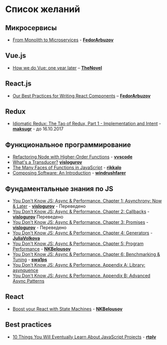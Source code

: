 # Список желаний

## Микросервисы
* [From Monolith to Microservices](https://blog.poki.com/from-monolith-to-microservices-b16bae1d6c9d) - **[FedorArbuzov](https://github.com/FedorArbuzov)**

## Vue.js
* [How we do Vue: one year later](https://about.gitlab.com/2017/11/09/gitlab-vue-one-year-later/) – **[TheNovel](https://github.com/TheNovel)**

## React.js
* [Our Best Practices for Writing React Components](https://engineering.musefind.com/our-best-practices-for-writing-react-components-dec3eb5c3fc8) – **[FedorArbuzov](https://github.com/FedorArbuzov)**

## Redux
* [Idiomatic Redux: The Tao of Redux, Part 1 - Implementation and Intent](http://blog.isquaredsoftware.com/2017/05/idiomatic-redux-tao-of-redux-part-1) - **[maksugr](https://github.com/maksugr)** - до 16.10.2017

## Функциональное программирование
* [Refactoring Node with Higher-Order Functions](http://blog.rangle.io/refactoring-node-with-higher-order-functions/) - **[vvscode](https://github.com/vvscode)**
* [What's a Transducer?](http://raganwald.com/2017/04/30/transducers.html) **[vislogurov](https://github.com/vislogurov)**
* [The Many Faces of Functions in JavaScript](https://bocoup.com/blog/the-many-faces-of-functions-in-javascript) - **[rikkalo](https://github.com/rikkalo)**
* [Composing Software: An Introduction](https://medium.com/javascript-scene/composing-software-an-introduction-27b72500d6ea) - **[windrushfarer](https://github.com/windrushfarer)**

## Фундаментальные знания по JS
* [You Don't Know JS: Async & Performance. Chapter 1: Asynchrony: Now & Later](https://github.com/devSchacht/You-Dont-Know-JS/blob/master/async%20%26%20performance/ch1.md) - **[vislogurov](https://github.com/vislogurov)** - Переведено
* [You Don't Know JS: Async & Performance. Chapter 2: Callbacks](https://github.com/devSchacht/You-Dont-Know-JS/blob/master/async%20%26%20performance/ch2.md) - **[vislogurov](https://github.com/vislogurov)** Переведено
* [You Don't Know JS: Async & Performance. Chapter 3: Promises](https://github.com/devSchacht/You-Dont-Know-JS/blob/master/async%20%26%20performance/ch3.md) - **[vislogurov](https://github.com/vislogurov)** - Переведено
* [You Don't Know JS: Async & Performance. Chapter 4: Generators](https://github.com/devSchacht/You-Dont-Know-JS/blob/master/async%20%26%20performance/ch4.md) - **[JuliaVolkova](https://github.com/JuliaVolkova)**
* [You Don't Know JS: Async & Performance. Chapter 5: Program Performance](https://github.com/devSchacht/You-Dont-Know-JS/blob/master/async%20%26%20performance/ch5.md) - **[NKBelousov](https://github.com/NKBelousov)**
* [You Don't Know JS: Async & Performance. Chapter 6: Benchmarking & Tuning](https://github.com/devSchacht/You-Dont-Know-JS/blob/master/async%20%26%20performance/ch6.md) - **[swa1ps](https://github.com/swa1ps)**
* [You Don't Know JS: Async & Performance. Appendix A: Library: asynquence](https://github.com/devSchacht/You-Dont-Know-JS/blob/master/async%20%26%20performance/apA.md)
* [You Don't Know JS: Async & Performance. Appendix B: Advanced Async Patterns](https://github.com/devSchacht/You-Dont-Know-JS/blob/master/async%20%26%20performance/apB.md)

## React
* [Boost your React with State Machines](https://medium.freecodecamp.org/boost-your-react-with-state-machines-1e9641b0aa43) - **[NKBelousov](https://github.com/NKBelousov)**

## Best practices
* [10 Things You Will Eventually Learn About JavaScript Projects](https://blog.usejournal.com/10-things-you-will-eventually-learn-about-javascript-projects-efd7646b958a) - **[rtplv](https://github.com/rtplv)**

